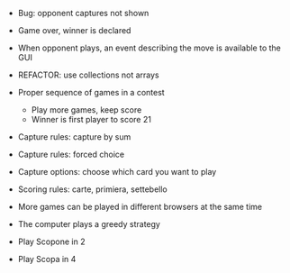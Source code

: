 
- Bug: opponent captures not shown

- Game over, winner is declared

- When opponent plays, an event describing the move is available to the GUI

- REFACTOR: use collections not arrays

  
- Proper sequence of games in a contest
  - Play more games, keep score
  - Winner is first player to score 21
  

- Capture rules: capture by sum
- Capture rules: forced choice
- Capture options: choose which card you want to play

- Scoring rules: carte, primiera, settebello

- More games can be played in different browsers at the same time

- The computer plays a greedy strategy

- Play Scopone in 2

- Play Scopa in 4
